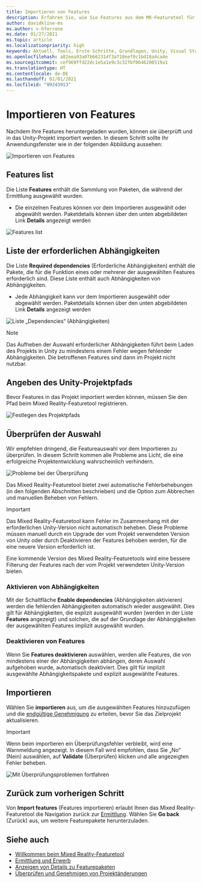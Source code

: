 ```yaml
---
title: Importieren von Features
description: Erfahren Sie, wie Sie Features aus dem MR-Featuretool für die HoloLens- und VR-Entwicklung importieren.
author: davidkline-ms
ms.author: v-hferrone
ms.date: 01/27/2021
ms.topic: article
ms.localizationpriority: high
keywords: Aktuell, Tools, Erste Schritte, Grundlagen, Unity, Visual Studio, Toolkit, Mixed Reality-Headset, Windows Mixed Reality-Headset, Virtual Reality-Headset, Installation, Windows, HoloLens, Emulator, Unreal, OpenXR
ms.openlocfilehash: a82eea93a07b662314f3a718eef0c1bd18a4ca4e
ms.sourcegitcommit: cef969ffd22dc1e5a1e9c3c32fbf0646206519a1
ms.translationtype: HT
ms.contentlocale: de-DE
ms.lasthandoff: 02/01/2021
ms.locfileid: "99243913"
---
```

# <a name="importing-features"></a>Importieren von Features

Nachdem Ihre Features heruntergeladen wurden, können sie überprüft und in das Unity-Projekt importiert werden. In diesem Schritt sollte Ihr Anwendungsfenster wie in der folgenden Abbildung aussehen:

![Importieren von Features](images/FeatureToolImport.png)

## <a name="features-list"></a>Features list

Die Liste **Features** enthält die Sammlung von Paketen, die während der Ermittlung ausgewählt wurden. 
* Die einzelnen Features können vor dem Importieren ausgewählt oder abgewählt werden. Paketdetails können über den unten abgebildeten Link **Details** angezeigt werden

![Features list](images/FeaturesList.png)

## <a name="required-dependencies-list"></a>Liste der erforderlichen Abhängigkeiten

Die Liste **Required dependencies** (Erforderliche Abhängigkeiten) enthält die Pakete, die für die Funktion eines oder mehrerer der ausgewählten Features erforderlich sind. Diese Liste enthält auch Abhängigkeiten von Abhängigkeiten.
* Jede Abhängigkeit kann vor dem Importieren ausgewählt oder abgewählt werden. Paketdetails können über den unten abgebildeten Link **Details** angezeigt werden

![Liste „Dependencies“ (Abhängigkeiten)](images/RequiredDependencyList.png)

> [!NOTE]
> Das Aufheben der Auswahl erforderlicher Abhängigkeiten führt beim Laden des Projekts in Unity zu mindestens einem Fehler wegen fehlender Abhängigkeiten. Die betroffenen Features sind dann im Projekt nicht nutzbar.

## <a name="specifying-the-unity-project-path"></a>Angeben des Unity-Projektpfads

Bevor Features in das Projekt importiert werden können, müssen Sie den Pfad beim Mixed Reality-Featuretool registrieren.

![Festlegen des Projektpfads](images/ProjectPath.png)

## <a name="validating-selections"></a>Überprüfen der Auswahl

Wir empfehlen dringend, die Featureauswahl vor dem Importieren zu überprüfen. In diesem Schritt kommen alle Probleme ans Licht, die eine erfolgreiche Projektentwicklung wahrscheinlich verhindern.

![Probleme bei der Überprüfung](images/ValidationIssues.png)

Das Mixed Reality-Featuretool bietet zwei automatische Fehlerbehebungen (in den folgenden Abschnitten beschrieben) und die Option zum Abbrechen und manuellen Beheben von Fehlern.

> [!IMPORTANT]
> Das Mixed Reality-Featuretool kann Fehler im Zusammenhang mit der erforderlichen Unity-Version nicht automatisch beheben. Diese Probleme müssen manuell durch ein Upgrade der vom Projekt verwendeten Version von Unity oder durch Deaktivieren der Features behoben werden, für die eine neuere Version erforderlich ist.
>
> Eine kommende Version des Mixed Reality-Featuretools wird eine bessere Filterung der Features nach der vom Projekt verwendeten Unity-Version bieten.

### <a name="enable-dependencies"></a>Aktivieren von Abhängigkeiten

Mit der Schaltfläche **Enable dependencies** (Abhängigkeiten aktivieren) werden die fehlenden Abhängigkeiten automatisch wieder ausgewählt. Dies gilt für Abhängigkeiten, die explizit ausgewählt wurden (werden in der Liste **Features** angezeigt) und solchen, die auf der Grundlage der Abhängigkeiten der ausgewählten Features implizit ausgewählt wurden.

### <a name="disable-features"></a>Deaktivieren von Features

Wenn Sie **Features deaktivieren** auswählen, werden alle Features, die von mindestens einer der Abhängigkeiten abhängen, deren Auswahl aufgehoben wurde, automatisch deaktiviert. Dies gilt für implizit ausgewählte Abhängigkeitspakete und explizit ausgewählte Features.

## <a name="importing"></a>Importieren

Wählen Sie **importieren** aus, um die ausgewählten Features hinzuzufügen und die [endgültige Genehmigung](reviewing-changes.md) zu erteilen, bevor Sie das Zielprojekt aktualisieren.

> [!IMPORTANT]
> Wenn beim importieren ein Überprüfungsfehler verbleibt, wird eine Warnmeldung angezeigt. In diesem Fall wird empfohlen, dass Sie „No“ (Nein) auswählen, auf **Validate** (Überprüfen) klicken und alle angezeigten Fehler beheben.
>
> ![Mit Überprüfungsproblemen fortfahren](images/ValidationContinueAnyway.png)

## <a name="going-back-to-the-previous-step"></a>Zurück zum vorherigen Schritt

Von **Import features** (Features importieren) erlaubt Ihnen das Mixed Reality-Featuretool die Navigation zurück zur [Ermittlung](discovering-features.md). Wählen Sie **Go back** (Zurück) aus, um weitere Featurepakete herunterzuladen.

## <a name="see-also"></a>Siehe auch

- [Willkommen beim Mixed Reality-Featuretool](welcome-to-mr-feature-tool.md)
- [Ermittlung und Erwerb](discovering-features.md)
- [Anzeigen von Details zu Featurepaketen](viewing-package-details.md)
- [Überprüfen und Genehmigen von Projektänderungen](reviewing-changes.md)